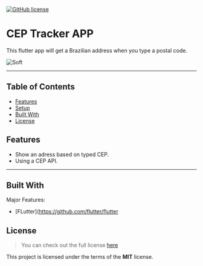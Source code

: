 [![GitHub license](https://img.shields.io/github/license/hadessama1994/chat_app)](https://github.com/hadessama1994/chat_app) 


# CEP Tracker APP

This flutter app will get a Brazilian address when you type a postal code.



![Soft](https://i.imgur.com/VGtdYjo.png?1)

---

<!-- TABLE OF CONTENTS -->

## Table of Contents

* [Features](#features)
* [Setup](#setup)
* [Built With](#built-with)
* [License](#license)


## Features

- Show an adress based on typed CEP.
- Using a CEP API.

---

## Built With
Major Features:

- [FLutter](https://github.com/flutter/flutter



## License
>You can check out the full license [here](https://github.com/IgorAntun/node-chat/blob/master/LICENSE)

This project is licensed under the terms of the **MIT** license.
